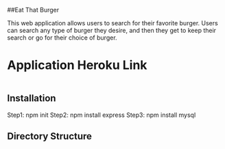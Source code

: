 ##Eat That Burger 

This web application allows users to search for their favorite burger. Users can search any type of burger they desire, and then they get to keep their search or go for their choice of burger. 


# Application Heroku Link




<img src="/img/Screenshot_1.png" alt="">








## Installation 
Step1: npm init 
Step2: npm install express
Step3: npm install mysql


## Directory Structure 















